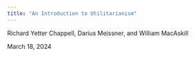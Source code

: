 ```yaml
---
title: "An Introduction to Utilitarianism"
---
```


Richard Yetter Chappell, Darius Meissner, and William MacAskill

March 18, 2024
